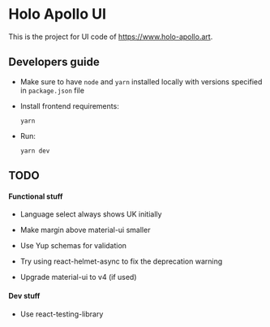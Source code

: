 # Holo Apollo UI

This is the project for UI code of https://www.holo-apollo.art.

## Developers guide

- Make sure to have `node` and `yarn` installed locally with versions specified in `package.json` file

- Install frontend requirements:

  ```
  yarn
  ```

- Run:

  ```
  yarn dev
  ```

## TODO

#### Functional stuff

- Language select always shows UK initially
- Make margin above material-ui smaller

- Use Yup schemas for validation
- Try using react-helmet-async to fix the deprecation warning
- Upgrade material-ui to v4 (if used)

#### Dev stuff

- Use react-testing-library
